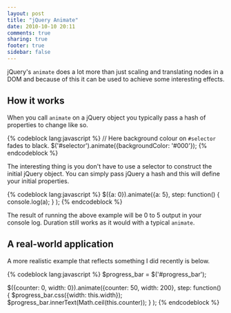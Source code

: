 ```yaml
---
layout: post
title: "jQuery Animate"
date: 2010-10-10 20:11
comments: true
sharing: true
footer: true
sidebar: false
---
```


jQuery's `animate` does a lot more than just scaling and translating nodes in a DOM and because of this it can be used to achieve some interesting effects.

## How it works

When you call `animate` on a jQuery object you typically pass a hash of properties to change like so.

{% codeblock lang:javascript %}
// Here background colour on `#selector` fades to black.
$('#selector').animate({backgroundColor: '#000'});
{% endcodeblock %}

The interesting thing is you don't have to use a selector to construct the initial jQuery object. You can simply pass jQuery a hash and this will define your initial properties.

{% codeblock lang:javascript %}
$({a: 0}).animate({a: 5},
  step: function() {
    console.log(a);
  }
);
{% endcodeblock %}

The result of running the above example will be 0 to 5 output in your console log. Duration still works as it would with a typical `animate`.

## A real-world application

A more realistic example that reflects something I did recently is below.

{% codeblock lang:javascript %}
$progress_bar = $('#progress_bar');

$({counter: 0, width: 0}).animate({counter: 50, width: 200},
  step: function() {
    $progress_bar.css({width: this.width});
    $progress_bar.innerText(Math.ceil(this.counter));
  }
);
{% endcodeblock %}
